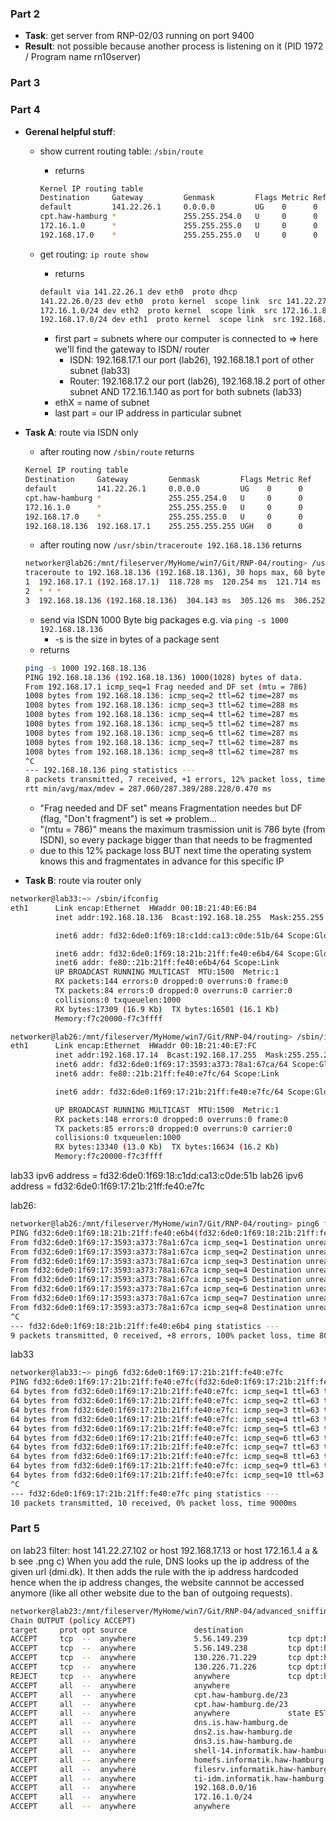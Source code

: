 ### Part 2
* __Task__: get server from RNP-02/03 running on port 9400
* __Result__: not possible because another process is listening on it (PID 1972 / Program name rn10server)

### Part 3

### Part 4

* __Gerenal helpful stuff__:
  * show current routing table: ```/sbin/route```
    * returns
     ``` bash
     Kernel IP routing table
     Destination     Gateway         Genmask         Flags Metric Ref    Use Iface
     default         141.22.26.1     0.0.0.0         UG    0      0        0 eth0
     cpt.haw-hamburg *               255.255.254.0   U     0      0        0 eth0
     172.16.1.0      *               255.255.255.0   U     0      0        0 eth2
     192.168.17.0    *               255.255.255.0   U     0      0        0 eth1
     ```

  * get routing: ```ip route show```
    * returns
    ``` bash
    default via 141.22.26.1 dev eth0  proto dhcp
    141.22.26.0/23 dev eth0  proto kernel  scope link  src 141.22.27.105
    172.16.1.0/24 dev eth2  proto kernel  scope link  src 172.16.1.8
    192.168.17.0/24 dev eth1  proto kernel  scope link  src 192.168.17.14
    ```
    * first part = subnets where our computer is connected to => here we'll find the gateway to ISDN/ router
      * ISDN: 192.168.17.1 our port (lab26), 192.168.18.1 port of other subnet (lab33)
      * Router: 192.168.17.2 our port (lab26), 192.168.18.2 port of other subnet AND 172.16.1.140 as port for both subnets (lab33)
    * ethX = name of subnet
    * last part = our IP address in particular subnet

* __Task A__: route via ISDN only
  * after routing now ```/sbin/route``` returns
  ``` bash
  Kernel IP routing table
  Destination     Gateway         Genmask         Flags Metric Ref    Use Iface
  default         141.22.26.1     0.0.0.0         UG    0      0        0 eth0
  cpt.haw-hamburg *               255.255.254.0   U     0      0        0 eth0
  172.16.1.0      *               255.255.255.0   U     0      0        0 eth2
  192.168.17.0    *               255.255.255.0   U     0      0        0 eth1
  192.168.18.136  192.168.17.1    255.255.255.255 UGH   0      0        0 eth1
  ```
  * after routing now ```/usr/sbin/traceroute 192.168.18.136``` returns
  ``` bash
  networker@lab26:/mnt/fileserver/MyHome/win7/Git/RNP-04/routing> /usr/sbin/traceroute 192.168.18.136
  traceroute to 192.168.18.136 (192.168.18.136), 30 hops max, 60 byte packets
  1  192.168.17.1 (192.168.17.1)  118.728 ms  120.254 ms  121.714 ms
  2  * * *
  3  192.168.18.136 (192.168.18.136)  304.143 ms  305.126 ms  306.252 ms
  ```
  * send via ISDN 1000 Byte big packages e.g. via ```ping -s 1000 192.168.18.136```
    * -s is the size in bytes of a package sent
  * returns
  ``` bash
  ping -s 1000 192.168.18.136
  PING 192.168.18.136 (192.168.18.136) 1000(1028) bytes of data.
  From 192.168.17.1 icmp_seq=1 Frag needed and DF set (mtu = 786)
  1008 bytes from 192.168.18.136: icmp_seq=2 ttl=62 time=287 ms
  1008 bytes from 192.168.18.136: icmp_seq=3 ttl=62 time=288 ms
  1008 bytes from 192.168.18.136: icmp_seq=4 ttl=62 time=287 ms
  1008 bytes from 192.168.18.136: icmp_seq=5 ttl=62 time=287 ms
  1008 bytes from 192.168.18.136: icmp_seq=6 ttl=62 time=287 ms
  1008 bytes from 192.168.18.136: icmp_seq=7 ttl=62 time=287 ms
  1008 bytes from 192.168.18.136: icmp_seq=8 ttl=62 time=287 ms
  ^C
  --- 192.168.18.136 ping statistics ---
  8 packets transmitted, 7 received, +1 errors, 12% packet loss, time 7008ms
  rtt min/avg/max/mdev = 287.060/287.389/288.228/0.470 ms
  ```
    * "Frag needed and DF set" means Fragmentation needes but DF (flag, "Don't fragment") is set => problem...
    * "(mtu = 786)" means the maximum trasmission unit is 786 byte (from ISDN), so every package bigger than that needs to be fragmented
    * due to this 12% package loss BUT next time the operating system knows this and fragmentates in advance for this specific IP

* __Task B__: route via router only

``` bash
networker@lab33:~> /sbin/ifconfig
eth1      Link encap:Ethernet  HWaddr 00:1B:21:40:E6:B4
          inet addr:192.168.18.136  Bcast:192.168.18.255  Mask:255.255.255.0

          inet6 addr: fd32:6de0:1f69:18:c1dd:ca13:c0de:51b/64 Scope:Global

          inet6 addr: fd32:6de0:1f69:18:21b:21ff:fe40:e6b4/64 Scope:Global
          inet6 addr: fe80::21b:21ff:fe40:e6b4/64 Scope:Link
          UP BROADCAST RUNNING MULTICAST  MTU:1500  Metric:1
          RX packets:144 errors:0 dropped:0 overruns:0 frame:0
          TX packets:84 errors:0 dropped:0 overruns:0 carrier:0
          collisions:0 txqueuelen:1000
          RX bytes:17309 (16.9 Kb)  TX bytes:16501 (16.1 Kb)
          Memory:f7c20000-f7c3ffff

networker@lab26:/mnt/fileserver/MyHome/win7/Git/RNP-04/routing> /sbin/ifconfig
eth1      Link encap:Ethernet  HWaddr 00:1B:21:40:E7:FC
          inet addr:192.168.17.14  Bcast:192.168.17.255  Mask:255.255.255.0
          inet6 addr: fd32:6de0:1f69:17:3593:a373:78a1:67ca/64 Scope:Global
          inet6 addr: fe80::21b:21ff:fe40:e7fc/64 Scope:Link

          inet6 addr: fd32:6de0:1f69:17:21b:21ff:fe40:e7fc/64 Scope:Global

          UP BROADCAST RUNNING MULTICAST  MTU:1500  Metric:1
          RX packets:148 errors:0 dropped:0 overruns:0 frame:0
          TX packets:85 errors:0 dropped:0 overruns:0 carrier:0
          collisions:0 txqueuelen:1000
          RX bytes:13340 (13.0 Kb)  TX bytes:16634 (16.2 Kb)
          Memory:f7c20000-f7c3ffff
```
lab33 ipv6 address = fd32:6de0:1f69:18:c1dd:ca13:c0de:51b
lab26 ipv6 address = fd32:6de0:1f69:17:21b:21ff:fe40:e7fc

lab26:
``` bash
networker@lab26:/mnt/fileserver/MyHome/win7/Git/RNP-04/routing> ping6 fd32:6de0:1f69:18:21b:21ff:fe40:e6b4
PING fd32:6de0:1f69:18:21b:21ff:fe40:e6b4(fd32:6de0:1f69:18:21b:21ff:fe40:e6b4) 56 data bytes
From fd32:6de0:1f69:17:3593:a373:78a1:67ca icmp_seq=1 Destination unreachable: Address unreachable
From fd32:6de0:1f69:17:3593:a373:78a1:67ca icmp_seq=2 Destination unreachable: Address unreachable
From fd32:6de0:1f69:17:3593:a373:78a1:67ca icmp_seq=3 Destination unreachable: Address unreachable
From fd32:6de0:1f69:17:3593:a373:78a1:67ca icmp_seq=4 Destination unreachable: Address unreachable
From fd32:6de0:1f69:17:3593:a373:78a1:67ca icmp_seq=5 Destination unreachable: Address unreachable
From fd32:6de0:1f69:17:3593:a373:78a1:67ca icmp_seq=6 Destination unreachable: Address unreachable
From fd32:6de0:1f69:17:3593:a373:78a1:67ca icmp_seq=7 Destination unreachable: Address unreachable
From fd32:6de0:1f69:17:3593:a373:78a1:67ca icmp_seq=8 Destination unreachable: Address unreachable
^C
--- fd32:6de0:1f69:18:21b:21ff:fe40:e6b4 ping statistics ---
9 packets transmitted, 0 received, +8 errors, 100% packet loss, time 8000ms
```
lab33
``` bash
networker@lab33:~> ping6 fd32:6de0:1f69:17:21b:21ff:fe40:e7fc
PING fd32:6de0:1f69:17:21b:21ff:fe40:e7fc(fd32:6de0:1f69:17:21b:21ff:fe40:e7fc) 56 data bytes
64 bytes from fd32:6de0:1f69:17:21b:21ff:fe40:e7fc: icmp_seq=1 ttl=63 time=0.523 ms
64 bytes from fd32:6de0:1f69:17:21b:21ff:fe40:e7fc: icmp_seq=2 ttl=63 time=0.344 ms
64 bytes from fd32:6de0:1f69:17:21b:21ff:fe40:e7fc: icmp_seq=3 ttl=63 time=0.338 ms
64 bytes from fd32:6de0:1f69:17:21b:21ff:fe40:e7fc: icmp_seq=4 ttl=63 time=0.390 ms
64 bytes from fd32:6de0:1f69:17:21b:21ff:fe40:e7fc: icmp_seq=5 ttl=63 time=0.367 ms
64 bytes from fd32:6de0:1f69:17:21b:21ff:fe40:e7fc: icmp_seq=6 ttl=63 time=0.347 ms
64 bytes from fd32:6de0:1f69:17:21b:21ff:fe40:e7fc: icmp_seq=7 ttl=63 time=0.341 ms
64 bytes from fd32:6de0:1f69:17:21b:21ff:fe40:e7fc: icmp_seq=8 ttl=63 time=0.367 ms
64 bytes from fd32:6de0:1f69:17:21b:21ff:fe40:e7fc: icmp_seq=9 ttl=63 time=0.363 ms
64 bytes from fd32:6de0:1f69:17:21b:21ff:fe40:e7fc: icmp_seq=10 ttl=63 time=0.345 ms
^C
--- fd32:6de0:1f69:17:21b:21ff:fe40:e7fc ping statistics ---
10 packets transmitted, 10 received, 0% packet loss, time 9000ms
```

### Part 5
on lab23
filter: host 141.22.27.102 or host 192.168.17.13 or host 172.16.1.4
a & b see .png
c) 
When you add the rule, DNS looks up the ip address of the given url (dmi.dk). It then adds the rule with the ip address hardcoded hence when the ip address changes, the website cannnot be accessed anymore (like all other website due to the ban of outgoing requests).

``` bash
networker@lab23:/mnt/fileserver/MyHome/win7/Git/RNP-04/advanced_sniffing_and_firewalling> sudo /usr/sbin/iptables -L
Chain OUTPUT (policy ACCEPT)
target     prot opt source               destination
ACCEPT     tcp  --  anywhere             5.56.149.239         tcp dpt:http
ACCEPT     tcp  --  anywhere             5.56.149.238         tcp dpt:http
ACCEPT     tcp  --  anywhere             130.226.71.229       tcp dpt:http
ACCEPT     tcp  --  anywhere             130.226.71.226       tcp dpt:http
REJECT     tcp  --  anywhere             anywhere             tcp dpt:http reject-with tcp-reset
ACCEPT     all  --  anywhere             anywhere
ACCEPT     all  --  anywhere             cpt.haw-hamburg.de/23
ACCEPT     all  --  anywhere             cpt.haw-hamburg.de/23
ACCEPT     all  --  anywhere             anywhere             state ESTABLISHED
ACCEPT     all  --  anywhere             dns.is.haw-hamburg.de
ACCEPT     all  --  anywhere             dns2.is.haw-hamburg.de
ACCEPT     all  --  anywhere             dns3.is.haw-hamburg.de
ACCEPT     all  --  anywhere             shell-14.informatik.haw-hamburg.de
ACCEPT     all  --  anywhere             homefs.informatik.haw-hamburg.de
ACCEPT     all  --  anywhere             filesrv.informatik.haw-hamburg.de
ACCEPT     all  --  anywhere             ti-idm.informatik.haw-hamburg.de
ACCEPT     all  --  anywhere             192.168.0.0/16
ACCEPT     all  --  anywhere             172.16.1.0/24
ACCEPT     all  --  anywhere             anywhere
```